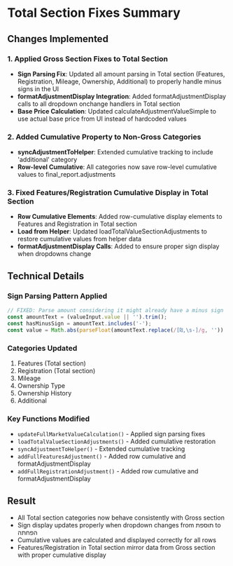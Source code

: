 # Total Section Fixes Summary

## Changes Implemented

### 1. Applied Gross Section Fixes to Total Section
- **Sign Parsing Fix**: Updated all amount parsing in Total section (Features, Registration, Mileage, Ownership, Additional) to properly handle minus signs in the UI
- **formatAdjustmentDisplay Integration**: Added formatAdjustmentDisplay calls to all dropdown onchange handlers in Total section
- **Base Price Calculation**: Updated calculateAdjustmentValueSimple to use actual base price from UI instead of hardcoded values

### 2. Added Cumulative Property to Non-Gross Categories
- **syncAdjustmentToHelper**: Extended cumulative tracking to include 'additional' category
- **Row-level Cumulative**: All categories now save row-level cumulative values to final_report.adjustments

### 3. Fixed Features/Registration Cumulative Display in Total Section
- **Row Cumulative Elements**: Added row-cumulative display elements to Features and Registration in Total section
- **Load from Helper**: Updated loadTotalValueSectionAdjustments to restore cumulative values from helper data
- **formatAdjustmentDisplay Calls**: Added to ensure proper sign display when dropdowns change

## Technical Details

### Sign Parsing Pattern Applied
```javascript
// FIXED: Parse amount considering it might already have a minus sign
const amountText = (valueInput.value || '').trim();
const hasMinusSign = amountText.includes('-');
const value = Math.abs(parseFloat(amountText.replace(/[₪,\s-]/g, '')) || 0);
```

### Categories Updated
1. Features (Total section)
2. Registration (Total section) 
3. Mileage
4. Ownership Type
5. Ownership History
6. Additional

### Key Functions Modified
- `updateFullMarketValueCalculation()` - Applied sign parsing fixes
- `loadTotalValueSectionAdjustments()` - Added cumulative restoration
- `syncAdjustmentToHelper()` - Extended cumulative tracking
- `addFullFeaturesAdjustment()` - Added row cumulative and formatAdjustmentDisplay
- `addFullRegistrationAdjustment()` - Added row cumulative and formatAdjustmentDisplay

## Result
- All Total section categories now behave consistently with Gross section
- Sign display updates properly when dropdown changes from תוספת to הפחתה
- Cumulative values are calculated and displayed correctly for all rows
- Features/Registration in Total section mirror data from Gross section with proper cumulative display
